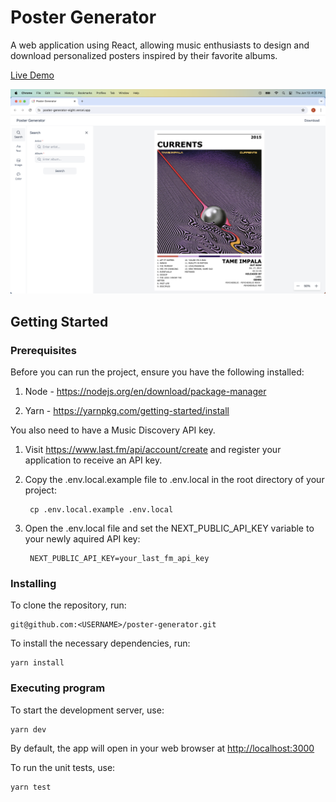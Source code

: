 # Poster Generator

A web application using React, allowing music enthusiasts to design and download
personalized posters inspired by their favorite albums.

[Live Demo](https://poster-generator-eight.vercel.app/)

<img src="assets/poster-generator-demo-image.png">

## Getting Started

### Prerequisites

Before you can run the project, ensure you have the following installed:

1. Node - https://nodejs.org/en/download/package-manager

2. Yarn - https://yarnpkg.com/getting-started/install

You also need to have a Music Discovery API key.

1. Visit https://www.last.fm/api/account/create and register your application to receive an API key.

2. Copy the .env.local.example file to .env.local in the root directory of your project:

        cp .env.local.example .env.local

3. Open the .env.local file and set the NEXT_PUBLIC_API_KEY variable to your newly aquired API key:

        NEXT_PUBLIC_API_KEY=your_last_fm_api_key

### Installing

To clone the repository, run:

    git@github.com:<USERNAME>/poster-generator.git

To install the necessary dependencies, run:

    yarn install
    
### Executing program

To start the development server, use: 

    yarn dev

By default, the app will open in your web browser at [http://localhost:3000](http://localhost:3000)

To run the unit tests, use:

    yarn test



